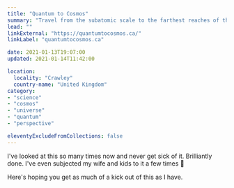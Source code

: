 ```yaml
---
title: "Quantum to Cosmos"
summary: "Travel from the subatomic scale to the farthest reaches of the cosmos."
lead: ""
linkExternal: "https://quantumtocosmos.ca/"
linkLabel: "quantumtocosmos.ca"

date: 2021-01-13T19:07:00
updated: 2021-01-14T11:42:00

location:
  locality: "Crawley"
  country-name: "United Kingdom"
category:
- "science"
- "cosmos"
- "universe"
- "quantum"
- "perspective"

eleventyExcludeFromCollections: false
---
```


I've looked at this so many times now and never get sick of it. Brilliantly done. I've even subjected my wife and kids to it a few times 😬

Here's hoping you get as much of a kick out of this as I have.




